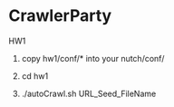 # CrawlerParty
HW1
1. copy hw1/conf/* into your nutch/conf/

2. cd hw1

3. ./autoCrawl.sh URL_Seed_FileName


